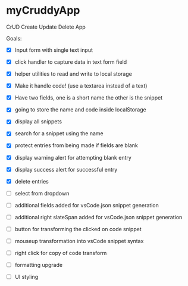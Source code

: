 # myCruddyApp
CrUD Create Update Delete App


Goals:

- [x] Input form with single text input
- [x] click handler to capture data in text form field
- [x] helper utilities to read and write to local storage
- [x] Make it handle code! (use a textarea instead of a text)
- [x] Have two fields, one is a short name the other is the snippet
- [x] going to store the name and code inside localStorage
- [x] display all snippets
- [x] search for a snippet using the name

- [x] protect entries from being made if fields are blank
- [x] display warning alert for attempting blank entry
- [x] display success alert for successful entry
- [x] delete entries
- [ ] select from dropdown
- [ ] additional fields added for vsCode.json snippet generation
- [ ] additional right slateSpan added for vsCode.json snippet generation
- [ ] button for transforming the clicked on code snippet
- [ ] mouseup transformation into vsCode snippet syntax
- [ ] right click for copy of code transform
- [ ] formatting upgrade
- [ ] UI styling